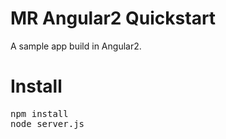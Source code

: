 # MR Angular2 Quickstart
A sample app build in Angular2.

# Install
<pre>
npm install
node server.js
</pre>